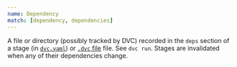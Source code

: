 ```yaml
---
name: Dependency
match: [dependency, dependencies]
---
```


A file or directory (possibly tracked by DVC) recorded in the `deps` section of
a stage (in
[`dvc.yaml`](/doc/user-guide/dvc-files-and-directories#dvcyaml-files)) or
[`.dvc` file](/doc/user-guide/dvc-files-and-directories#dvc-files) file. See
`dvc run`. Stages are invalidated when any of their dependencies change.
